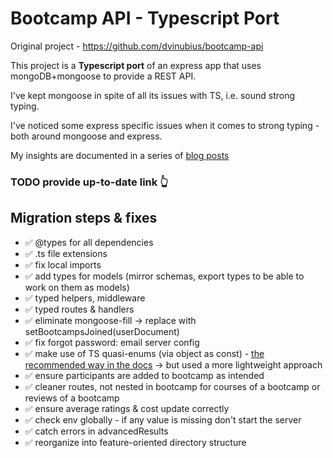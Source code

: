 # Bootcamp API - Typescript Port

Original project - https://github.com/dvinubius/bootcamp-api

This project is a **Typescript port** of an express app that uses mongoDB+mongoose to provide a REST API.

I've kept mongoose in spite of all its issues with TS, i.e. sound strong typing.

I've noticed some express specific issues when it comes to strong typing - both around mongoose and express.

My insights are documented in a series of [blog posts](https://medium.com)

### TODO provide up-to-date link 👆

## Migration steps & fixes

- ✅ @types for all dependencies
- ✅ .ts file extensions
- ✅ fix local imports
- ✅ add types for models (mirror schemas, export types to be able to work on them as models)
- ✅ typed helpers, middleware
- ✅ typed routes & handlers
- ✅ eliminate mongoose-fill -> replace with setBootcampsJoined(userDocument)
- ✅ fix forgot password: email server config
- ✅ make use of TS quasi-enums (via object as const) - [the recommended way in the docs](https://www.typescriptlang.org/docs/handbook/enums.html#objects-vs-enums) -> but used a more lightweight approach
- ✅ ensure participants are added to bootcamp as intended
- ✅ cleaner routes, not nested in bootcamp for courses of a bootcamp or reviews of a bootcamp
- ✅ ensure average ratings & cost update correctly
- ✅ check env globally - if any value is missing don't start the server
- ✅ catch errors in advancedResults
- ✅ reorganize into feature-oriented directory structure
